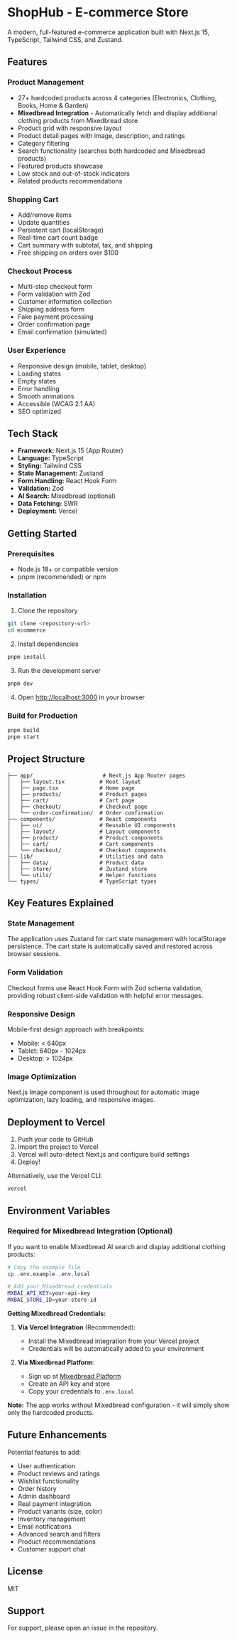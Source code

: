 # ShopHub - E-commerce Store

A modern, full-featured e-commerce application built with Next.js 15, TypeScript, Tailwind CSS, and Zustand.

## Features

### Product Management
- 27+ hardcoded products across 4 categories (Electronics, Clothing, Books, Home & Garden)
- **Mixedbread Integration** - Automatically fetch and display additional clothing products from Mixedbread store
- Product grid with responsive layout
- Product detail pages with image, description, and ratings
- Category filtering
- Search functionality (searches both hardcoded and Mixedbread products)
- Featured products showcase
- Low stock and out-of-stock indicators
- Related products recommendations

### Shopping Cart
- Add/remove items
- Update quantities
- Persistent cart (localStorage)
- Real-time cart count badge
- Cart summary with subtotal, tax, and shipping
- Free shipping on orders over $100

### Checkout Process
- Multi-step checkout form
- Form validation with Zod
- Customer information collection
- Shipping address form
- Fake payment processing
- Order confirmation page
- Email confirmation (simulated)

### User Experience
- Responsive design (mobile, tablet, desktop)
- Loading states
- Empty states
- Error handling
- Smooth animations
- Accessible (WCAG 2.1 AA)
- SEO optimized

## Tech Stack

- **Framework:** Next.js 15 (App Router)
- **Language:** TypeScript
- **Styling:** Tailwind CSS
- **State Management:** Zustand
- **Form Handling:** React Hook Form
- **Validation:** Zod
- **AI Search:** Mixedbread (optional)
- **Data Fetching:** SWR
- **Deployment:** Vercel

## Getting Started

### Prerequisites
- Node.js 18+ or compatible version
- pnpm (recommended) or npm

### Installation

1. Clone the repository
```bash
git clone <repository-url>
cd ecommerce
```

2. Install dependencies
```bash
pnpm install
```

3. Run the development server
```bash
pnpm dev
```

4. Open [http://localhost:3000](http://localhost:3000) in your browser

### Build for Production

```bash
pnpm build
pnpm start
```

## Project Structure

```
├── app/                      # Next.js App Router pages
│   ├── layout.tsx           # Root layout
│   ├── page.tsx             # Home page
│   ├── products/            # Product pages
│   ├── cart/                # Cart page
│   ├── checkout/            # Checkout page
│   └── order-confirmation/  # Order confirmation
├── components/              # React components
│   ├── ui/                  # Reusable UI components
│   ├── layout/              # Layout components
│   ├── product/             # Product components
│   ├── cart/                # Cart components
│   └── checkout/            # Checkout components
├── lib/                     # Utilities and data
│   ├── data/                # Product data
│   ├── store/               # Zustand store
│   └── utils/               # Helper functions
└── types/                   # TypeScript types
```

## Key Features Explained

### State Management
The application uses Zustand for cart state management with localStorage persistence. The cart state is automatically saved and restored across browser sessions.

### Form Validation
Checkout forms use React Hook Form with Zod schema validation, providing robust client-side validation with helpful error messages.

### Responsive Design
Mobile-first design approach with breakpoints:
- Mobile: < 640px
- Tablet: 640px - 1024px
- Desktop: > 1024px

### Image Optimization
Next.js Image component is used throughout for automatic image optimization, lazy loading, and responsive images.

## Deployment to Vercel

1. Push your code to GitHub
2. Import the project to Vercel
3. Vercel will auto-detect Next.js and configure build settings
4. Deploy!

Alternatively, use the Vercel CLI:
```bash
vercel
```

## Environment Variables

### Required for Mixedbread Integration (Optional)

If you want to enable Mixedbread AI search and display additional clothing products:

```bash
# Copy the example file
cp .env.example .env.local

# Add your Mixedbread credentials
MXBAI_API_KEY=your-api-key
MXBAI_STORE_ID=your-store-id
```

**Getting Mixedbread Credentials:**
1. **Via Vercel Integration** (Recommended):
   - Install the Mixedbread integration from your Vercel project
   - Credentials will be automatically added to your environment

2. **Via Mixedbread Platform**:
   - Sign up at [Mixedbread Platform](https://platform.mixedbread.com)
   - Create an API key and store
   - Copy your credentials to `.env.local`

**Note:** The app works without Mixedbread configuration - it will simply show only the hardcoded products.

## Future Enhancements

Potential features to add:
- User authentication
- Product reviews and ratings
- Wishlist functionality
- Order history
- Admin dashboard
- Real payment integration
- Product variants (size, color)
- Inventory management
- Email notifications
- Advanced search and filters
- Product recommendations
- Customer support chat

## License

MIT

## Support

For support, please open an issue in the repository.
